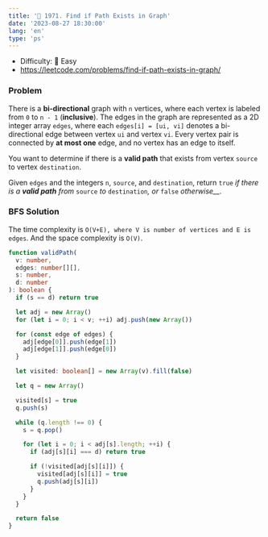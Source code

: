 ```yaml
---
title: '🍰 1971. Find if Path Exists in Graph'
date: '2023-08-27 18:30:00'
lang: 'en'
type: 'ps'
---
```


- Difficulty: 🍰 Easy
- https://leetcode.com/problems/find-if-path-exists-in-graph/

### Problem

There is a **bi-directional** graph with `n` vertices, where each vertex is labeled from `0` to `n - 1` (**inclusive**). The edges in the graph are represented as a 2D integer array `edges`, where each `edges[i] = [ui, vi]` denotes a bi-directional edge between vertex `ui` and vertex `vi`. Every vertex pair is connected by **at most one** edge, and no vertex has an edge to itself.

You want to determine if there is a **valid path** that exists from vertex `source` to vertex `destination`.

Given `edges` and the integers `n`, `source`, and `destination`, return `true` _if there is a **valid path** from_ `source` _to_ `destination`_, or_ `false` _otherwise\_\_._

### BFS Solution

The time complexity is `O(V+E), where V is number of vertices and E is edges`. And the space complexity is `O(V)`.

```ts
function validPath(
  v: number,
  edges: number[][],
  s: number,
  d: number
): boolean {
  if (s == d) return true

  let adj = new Array()
  for (let i = 0; i < v; ++i) adj.push(new Array())

  for (const edge of edges) {
    adj[edge[0]].push(edge[1])
    adj[edge[1]].push(edge[0])
  }

  let visited: boolean[] = new Array(v).fill(false)

  let q = new Array()

  visited[s] = true
  q.push(s)

  while (q.length !== 0) {
    s = q.pop()

    for (let i = 0; i < adj[s].length; ++i) {
      if (adj[s][i] === d) return true

      if (!visited[adj[s][i]]) {
        visited[adj[s][i]] = true
        q.push(adj[s][i])
      }
    }
  }

  return false
}
```
